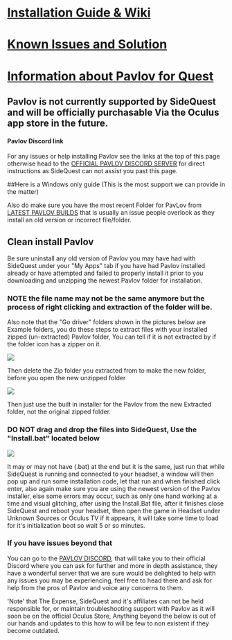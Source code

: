 # [Installation Guide & Wiki](http://wiki.pavlov-vr.com/index.php?title=Quest)

# [Known Issues and Solution](http://wiki.pavlov-vr.com/index.php?title=Quest_FAQ#Known_bugs_and_solutions)

# [Information about Pavlov for Quest](http://wiki.pavlov-vr.com/index.php?title=Quest_FAQ)


## Pavlov is not currently supported by SideQuest and will be officially purchasable Via the Oculus app store in the future.

#### Pavlov Discord link
For any issues or help installing Pavlov see the links at the top of this page otherwise head to the  [OFFICIAL PAVLOV DISCORD SERVER](https://discord.gg/wE5ZqBB) for direct instructions as SideQuest can not assist you past this page. 

##Here is a Windows only guide (This is the most support we can provide in the matter)


Also do make sure you have the most recent Folder for PavLov from [LATEST PAVLOV BUILDS](https://discord.gg/wE5ZqBB)
that is usually an issue people overlook as they install an old version or incorrect file/folder.

## Clean install Pavlov
Be sure uninstall any old version of Pavlov you may have had with SideQuest under your "My Apps" tab if you have had Pavlov installed already or have attempted and failed to properly install it prior to you downloading and unzipping the newest Pavlov folder for installation.

### NOTE the file name may not be the same anymore but the process of right clicking and extraction of the folder will be.

Also note that the "Go driver" folders shown in the pictures below are Example folders, you do these steps to extract files with your installed zipped (un-extracted) Pavlov folder, You can tell if it is not extracted by if the folder icon has a zipper on it.


![](https://cdn.discordapp.com/attachments/608376262347587595/608756299177656320/extract_drivers.png)



Then delete the Zip folder you extracted from to make the new folder, before you open the new unzipped folder

![](https://cdn.discordapp.com/attachments/608376262347587595/608755536984277002/Screenshot_1106.png)



Then just use the built in installer for the Pavlov from the new Extracted folder, not the original zipped folder.                                              

### DO NOT drag and drop the files into SideQuest, Use the "Install.bat" located below

![](https://cdn.discordapp.com/attachments/608376262347587595/608568197679153152/Pavlov_install_BAT.png)

It may or may not have (.bat) at the end but it is the same, just run that while SideQuest  is running and connected to your headset, a window will then pop up and run some installation code, let that run and when finished click enter, also again make sure you are using the newest version of the Pavlov installer, else some errors may occur, such as only one hand working at a time and visual glitching, after using the Install.Bat file, after it finishes close SideQuest and reboot your headset, then open the game in Headset under Unknown Sources or Oculus TV if it appears, it will take some time to load for it's initialization boot so wait 5 or so minutes.


### If you have issues beyond that

You can go to the [PAVLOV DISCORD](https://discord.gg/wE5ZqBB), that will take you to their official Discord where you can ask for further and more in depth assistance, they have a wonderful server that we are sure would be delighted to help with any issues you may be experiencing, feel free to head there and ask for help from the pros of Pavlov and voice any concerns to them.

'Note' that The Expense, SideQuest and it's affiliates can not be held responsible for, or maintain troubleshooting support with Pavlov as it will soon be on the official Oculus Store, Anything beyond the below is out of our hands and updates to this how to will be few to non existent if they become outdated.

